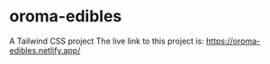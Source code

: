 # oroma-edibles
A Tailwind CSS project
The live link to this project is:
https://oroma-edibles.netlify.app/
